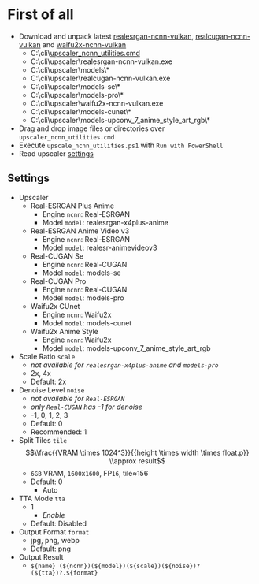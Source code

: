 # First of all

- Download and unpack latest [realesrgan-ncnn-vulkan](https://github.com/xinntao/Real-ESRGAN/releases), [realcugan-ncnn-vulkan](https://github.com/nihui/realcugan-ncnn-vulkan/releases) and [waifu2x-ncnn-vulkan](https://github.com/nihui/waifu2x-ncnn-vulkan/releases)
    - C:\cli\\[upscaler_ncnn_utilities.cmd](https://raw.githubusercontent.com/jc3213/batchscript/main/upscaler/upscaler_ncnn_utilities.cmd)
    - C:\cli\upscaler\realesrgan-ncnn-vulkan.exe
    - C:\cli\upscaler\models\\\*
    - C:\cli\upscaler\realcugan-ncnn-vulkan.exe
    - C:\cli\upscaler\models-se\\*
    - C:\cli\upscaler\models-pro\\*
    - C:\cli\upscaler\waifu2x-ncnn-vulkan.exe
    - C:\cli\upscaler\models-cunet\\*
    - C:\cli\upscaler\models-upconv_7_anime_style_art_rgb\\*
- Drag and drop image files or directories over `upscaler_ncnn_utilities.cmd`
- Execute `upscale_ncnn_utilities.ps1` with `Run with PowerShell`
- Read upscaler [settings](#Settings)

## Settings
- Upscaler
    - Real-ESRGAN Plus Anime
        - Engine `ncnn`: Real-ESRGAN
        - Model `model`: realesrgan-x4plus-anime
    - Real-ESRGAN Anime Video v3
        - Engine `ncnn`: Real-ESRGAN
        - Model `model`: realesr-animevideov3
    - Real-CUGAN Se
        - Engine `ncnn`: Real-CUGAN
        - Model `model`: models-se
    - Real-CUGAN Pro
        - Engine `ncnn`: Real-CUGAN
        - Model `model`: models-pro
    - Waifu2x CUnet
        - Engine `ncnn`: Waifu2x
        - Model `model`: models-cunet
    - Waifu2x Anime Style
        - Engine `ncnn`: Waifu2x
        - Model `model`: models-upconv_7_anime_style_art_rgb
- Scale Ratio `scale`
    - *not available for `realesrgan-x4plus-anime` and `models-pro`*
    - 2x, 4x
    - Default: 2x
- Denoise Level `noise`
    - *not available for `Real-ESRGAN`*
    - *only `Real-CUGAN` has -1 for denoise*
    - -1, 0, 1, 2, 3
    - Default: 0
    - Recommended: 1
- Split Tiles `tile`
$$\\frac{{VRAM \times 1024^3}}{{height \times width \times float.p}} \\approx result$$
    - `6GB` VRAM, `1600`x`1600`, FP`16`, tile≈156
    - Default: 0
        - Auto
- TTA Mode `tta`
    - 1
        - *Enable*
    - Default: Disabled
- Output Format `format`
    - jpg, png, webp
    - Default: png
- Output Result
    - `${name} (${ncnn})(${model})(${scale})(${noise})?(${tta})?.${format}`

